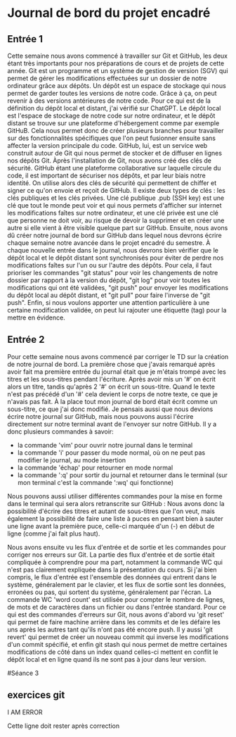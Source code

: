 # Journal de bord du projet encadré
## Entrée 1 
Cette semaine nous avons commencé à travailler sur Git et GitHub, les deux étant très importants pour nos préparations de cours et de projets de cette année. Git est un programme et un système de gestion de version (SGV) qui permet de gérer les modifications effectuées sur un dossier de notre ordinateur grâce aux dépôts. Un dépôt est un espace de stockage qui nous permet de garder toutes les versions de notre code. Grâce à ça, on peut revenir à des versions antérieures de notre code. Pour ce qui est de la définition du dépôt local et distant, j'ai vérifié sur ChatGPT. Le dépôt local est l'espace de stockage de notre code sur notre ordinateur, et le dépôt distant se trouve sur une plateforme d'hébergement comme par exemple GitHuB. Cela nous permet donc de créer plusieurs branches pour travailler sur des fonctionnalités spécifiques que l'on peut fusionner ensuite sans affecter la version principale du code. GitHub, lui, est un service web construit autour de Git qui nous permet de stocker et de diffuser en lignes nos dépôts Git. Àprès l'installation de Git, nous avons créé des clés de sécurité. GitHub étant une plateforme collaborative sur laquelle circule du code, il est important de sécuriser nos dépôts, et par leur biais notre identité. On utilise alors des clés de sécurité qui permettent de chiffer et signer ce qu'on envoie et reçoit de GitHub. Il existe deux types de clés : les clés publiques et les clés privées. Une clé publique .pub (SSH key) est une clé que tout le monde peut voir et qui nous permets d'afficher sur internet les modifications faîtes sur notre ordinateur, et une clé privée est une clé que personne ne doit voir, au risque de devoir la supprimer et en créer une autre si elle vient à être visible quelque part sur GitHub. Ensuite, nous avons dû créer notre journal de bord sur GitHub dans lequel nous devrons écrire chaque semaine notre avancée dans le projet encadré du semestre. À chaque nouvelle entrée dans le journal, nous devrons bien vérifier que le dépôt local et le dépôt distant sont synchronisés pour éviter de perdre nos modifications faîtes sur l'un ou sur l'autre des dépôts. Pour cela, il faut prioriser les commandes "git status" pour voir les changements de notre dossier par rapport à la version du dépôt, "git log" pour voir toutes les modifications qui ont été validées, "git push" pour envoyer les modifications du dépôt local au dépôt distant, et "git pull" pour faire l'inverse de "git push". Enfin, si nous voulons apporter une attention particulière à une certaine modification validée, on peut lui rajouter une étiquette (tag) pour la mettre en évidence.

## Entrée 2 
Pour cette semaine nous avons commencé par corriger le TD sur la création de notre journal de bord. La première chose que j'avais remarqué après avoir fait ma première entrée du journal était que je m'étais trompé avec les titres et les sous-titres pendant l'écriture. Après avoir mis un '#' on écrit alors un titre, tandis qu'après 2 '#' on écrit un sous-titre. Quand le texte n'est pas précédé d'un '#' cela devient le corps de notre texte, ce que je n'avais pas fait. À la place tout mon journal de bord était écrit comme un sous-titre, ce que j'ai donc modifié. Je pensais aussi que nous devions écrire notre journal sur GitHub, mais nous pouvons aussi l'écrire directement sur notre terminal avant de l'envoyer sur notre GitHub. Il y a donc plusieurs commandes à savoir: 

- la commande 'vim' pour ouvrir notre journal dans le terminal
- la commande 'i' pour passer du mode normal, où on ne peut pas modifier le journal, au mode insertion 
- la commande 'échap' pour retourner en mode normal 
- la commande ':q' pour sortir du journal et retourner dans le terminal (sur mon terminal c'est la commande ':wq' qui fonctionne)

Nous pouvons aussi utiliser différentes commandes pour la mise en forme dans le terminal qui sera alors retranscrite sur GitHub : 
Nous avons donc la possibilité d'écrire des titres et autant de sous-titres que l'on veut, mais également la possibilité de faire une liste à puces en pensant bien à sauter une ligne avant la première puce, celle-ci marquée d'un (-) en début de ligne (comme j'ai fait plus haut).

Nous avons ensuite vu les flux d'entrée et de sortie et les commandes pour corriger nos erreurs sur Git. La partie des flux d'entrée et de sortie était compliquée à comprendre pour ma part, notamment la commande WC qui n'est pas clairement expliquée dans la présentation du cours. Si j'ai bien compris, le flux d'entrée est l'ensemble des données qui entrent dans le système, généralement par le clavier, et les flux de sortie sont les données, erronées ou pas,  qui sortent du système, généralement par l'écran. La commande WC 'word count' est utilisée pour compter le nombre de lignes, de mots et de caractères dans un fichier ou dans l'entrée standard. 
Pour ce qui est des commandes d'erreurs sur Git, nous avons d'abord vu 'git reset' qui permet de faire machine arrière dans les commits et de les défaire les uns après les autres tant qu'ils n'ont pas été encore push. Il y aussi 'git revert' qui permet de créer un nouveau commit qui inverse les modifications d'un commit spécifié, et enfin git stash qui nous permet de mettre certaines modifications de côté dans un index quand celles-ci mettent en conflit le dépôt local et en ligne quand ils ne sont pas à jour dans leur version.

#Séance 3
## exercices git 


I AM ERROR 

Cette ligne doit rester après correction         
